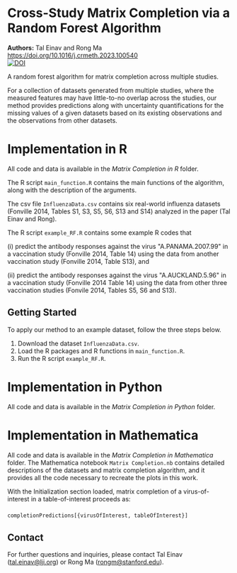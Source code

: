 # Cross-Study Matrix Completion via a Random Forest Algorithm
**Authors:** Tal Einav and Rong Ma
<br>
https://doi.org/10.1016/j.crmeth.2023.100540
<br/>
[![DOI](https://zenodo.org/badge/489141368.svg)](https://zenodo.org/badge/latestdoi/489141368)

A random forest algorithm for matrix completion across multiple studies.

For a collection of datasets generated from multiple studies, where the measured features may have little-to-no overlap across the studies, our method provides predictions along with uncertainty quantifications for the missing values of a given datasets based on its existing observations and the observations from other datasets.

# Implementation in R

All code and data is available in the *Matrix Completion in R* folder.

The R script `main_function.R` contains the main functions of the algorithm, along with the description of the arguments.

The csv file `InfluenzaData.csv` contains six real-world influenza datasets (Fonville 2014, Tables S1, S3, S5, S6, S13 and S14) analyzed in the paper (Tal Einav and Rong).

The R script `example_RF.R` contains some example R codes that 

(i) predict the antibody responses against the virus "A.PANAMA.2007.99" in a vaccination study (Fonville 2014, Table 14) using the data from another vaccination study (Fonville 2014, Table S13), and 

(ii) predict the antibody responses against the virus "A.AUCKLAND.5.96" in a vaccination study (Fonville 2014 Table 14) using the data from other three vaccination studies (Fonvile 2014, Tables S5, S6 and S13). 

## Getting Started

To apply our method to an example dataset, follow the three steps below.

1. Download the dataset `InfluenzaData.csv`.
2. Load the R packages and R functions in `main_function.R`.
3. Run the R script `example_RF.R`.

# Implementation in Python

All code and data is available in the *Matrix Completion in Python* folder.

# Implementation in Mathematica

All code and data is available in the *Matrix Completion in Mathematica* folder. The Mathematica notebook `Matrix Completion.nb` contains detailed descriptions of the datasets and matrix completion algorithm, and it provides all the code necessary to recreate the plots in this work.

With the Initialization section loaded, matrix completion of a virus-of-interest in a table-of-interest proceeds as:
 ###
	completionPredictions[{virusOfInterest, tableOfInterest}]
###

## Contact
For further questions and inquiries, please contact Tal Einav (tal.einav@lji.org) or Rong Ma (rongm@stanford.edu).

